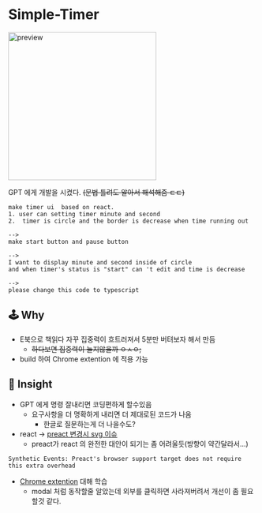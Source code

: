 # Simple-Timer
<img src="https://user-images.githubusercontent.com/51188350/236114650-ef12c4ae-b1ae-4661-99cf-82f9c5814f30.gif" alt="preview" width="300"
 height="300">

GPT 에게 개발을 시켰다. ~~(문법 틀려도 알아서 해석해줌 ㄷㄷ)~~
```
make timer ui  based on react.
1. user can setting timer minute and second
2.  timer is circle and the border is decrease when time running out

-->
make start button and pause button

-->
I want to display minute and second inside of circle
and when timer's status is "start" can 't edit and time is decrease

-->
please change this code to typescript
```

## 🕹 Why 


 * E북으로 책읽다 자꾸 집중력이 흐트러져서 5분만 버텨보자 해서 만듬
   *  ~~하다보면 집중력이 늘지않을까 ㅇㅅㅇ;~~
 * build 하여 Chrome extention 에 적용 가능 


## 🌱 Insight

* GPT 에게 명령 잘내리면 코딩편하게 할수있음
  * 요구사항을 더 명확하게 내리면 더 제대로된 코드가 나옴
    * 한글로 질문하는게 더 나을수도?
* react -> [preact 변경시 svg 이슈](https://preactjs.com/guide/v8/differences-to-react/)
  * preact가 react 의 완전한 대안이 되기는 좀 어려울듯(방향이 약간달라서...)

``` 
Synthetic Events: Preact's browser support target does not require this extra overhead
``` 
* [Chrome extention](https://support.google.com/chrome/a/answer/2714278?hl=ko) 대해 학습
  * modal 처럼 동작할줄 알았는데 외부를 클릭하면 사라져버려서 개선이 좀 필요할것 같다.
